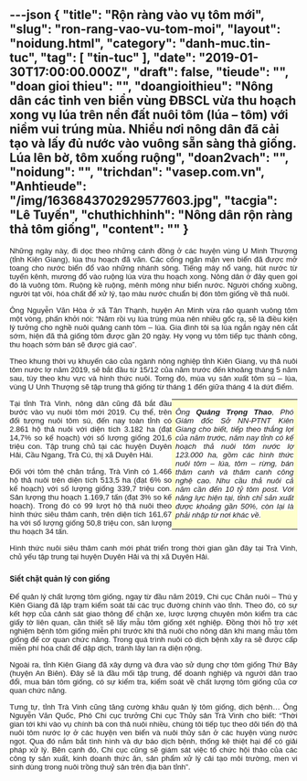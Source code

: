 ---json
{
    "title": "Rộn ràng vào vụ tôm mới",
    "slug": "ron-rang-vao-vu-tom-moi",
    "layout": "noidung.html",
    "category": "danh-muc.tin-tuc",
    "tag": [
        "tin-tuc"
    ],
    "date": "2019-01-30T17:00:00.000Z",
    "draft": false,
    "tieude": "",
    "doan gioi thieu": "",
    "doangioithieu": "Nông dân các tỉnh ven biển vùng ĐBSCL vừa thu hoạch xong vụ lúa trên nền đất nuôi tôm (lúa – tôm) với niềm vui trúng mùa. Nhiều nơi nông dân đã cải tạo và lấy đủ nước vào vuông sẵn sàng thả giống. Lúa lên bờ, tôm xuống ruộng",
    "doan2vach": "",
    "noidung": "",
    "trichdan": "vasep.com.vn",
    "Anhtieude": "/img/1636843702929577603.jpg",
    "tacgia": "Lê Tuyến",
    "chuthichhinh": "Nông dân rộn ràng thả tôm giống",
    "__content__": ""
}
---
<p style="margin-left:0cm; margin-right:0cm; text-align:justify"><span style="font-size:13px"><span style="color:#1b1b1b"><span style="font-family:Arial"><span style="background-color:#ffffff"><span style="font-size:10pt">Những ng&agrave;y n&agrave;y, đi dọc theo những c&aacute;nh đồng ở c&aacute;c huyện v&ugrave;ng U Minh Thượng (tỉnh Ki&ecirc;n Giang), l&uacute;a thu hoạch đ&atilde; v&atilde;n. C&aacute;c cống ngăn mặn ven biển đ&atilde; được mở toang cho nước biển đổ v&agrave;o những nh&aacute;nh s&ocirc;ng. Tiếng m&aacute;y nổ vang, h&uacute;t nước từ tuyến k&ecirc;nh, mương đổ v&agrave;o ruộng l&uacute;a vừa thu hoạch xong. N&ocirc;ng d&acirc;n ở đ&acirc;y quen gọi đ&oacute; l&agrave; vu&ocirc;ng t&ocirc;m. Ruộng kề ruộng, m&ecirc;nh m&ocirc;ng như biển nước. Người chống xuồng, người tạt v&ocirc;i, h&oacute;a chất để xử l&yacute;, tạo m&agrave;u nước chuẩn bị đ&oacute;n t&ocirc;m giống về thả nu&ocirc;i.</span></span></span></span></span></p>

<p style="margin-left:0cm; margin-right:0cm; text-align:justify"><span style="font-size:13px"><span style="color:#1b1b1b"><span style="font-family:Arial"><span style="background-color:#ffffff"><span style="font-size:10pt">&Ocirc;ng Nguyễn Văn H&ograve;a ở x&atilde; T&acirc;n Thạnh, huyện An Minh vừa rảo quanh vu&ocirc;ng t&ocirc;m một v&ograve;ng, phấn khởi n&oacute;i: &ldquo;Năm rồi vụ l&uacute;a tr&uacute;ng m&ugrave;a n&ecirc;n nhiều gốc rạ, sẽ l&agrave; điều kiện l&yacute; tưởng cho nghề nu&ocirc;i quảng canh t&ocirc;m &ndash; l&uacute;a. Gia đ&igrave;nh t&ocirc;i sạ l&uacute;a ngắn ng&agrave;y n&ecirc;n cắt sớm, hiện đ&atilde; thả giống t&ocirc;m được gần&nbsp;20 ng&agrave;y. Hy vọng vụ t&ocirc;m tiếp tục th&agrave;nh c&ocirc;ng, thu hoạch sớm b&aacute;n sẽ được gi&aacute; cao&rdquo;.</span></span></span></span></span></p>

<p style="margin-left:0cm; margin-right:0cm; text-align:justify"><span style="font-size:13px"><span style="color:#1b1b1b"><span style="font-family:Arial"><span style="background-color:#ffffff"><span style="font-size:10pt">Theo khung thời vụ khuyến c&aacute;o của ng&agrave;nh n&ocirc;ng nghiệp tỉnh Ki&ecirc;n Giang, vụ thả nu&ocirc;i t&ocirc;m nước lợ năm 2019, sẽ bắt đầu từ 15/12 của năm trước đến khoảng th&aacute;ng 5 năm sau, t&ugrave;y theo khu vực v&agrave; h&igrave;nh thức nu&ocirc;i. Torng đ&oacute;, m&ugrave;a vụ sản xuất t&ocirc;m s&uacute; &ndash; l&uacute;a, v&ugrave;ng U Unh Thượng sẽ tập trung thả giống từ th&aacute;ng 1 đến giữa th&aacute;ng 4 l&agrave; dứt điểm.</span></span></span></span></span></p>

<table align="right" class="Table" style="-webkit-text-stroke-width:0px; background-color:#ffffff; border:undefined; box-sizing:border-box; color:#1b1b1b; font-family:Arial; font-size:13px; font-style:normal; font-variant-caps:normal; font-variant-ligatures:normal; font-weight:400; letter-spacing:normal; margin:0px auto !important; orphans:2; text-align:start; text-decoration-color:initial; text-decoration-style:initial; text-transform:none; white-space:normal; widows:2; width:165pt; word-spacing:0px">
	<tbody>
		<tr>
			<td style="background-color:#ffffcc">
			<p style="text-align:justify"><span style="background-color:#ffffff"><em><span style="font-size:10pt">&Ocirc;ng&nbsp;</span></em><strong><em><span style="font-size:10pt">Quảng Trọng Thao</span></em></strong><em><span style="font-size:10pt">, Ph&oacute; Gi&aacute;m đốc Sở NN-PTNT Ki&ecirc;n Giang cho biết, tiếp theo thắng lợi của năm trước, năm nay tỉnh c&oacute; kế hoạch thả nu&ocirc;i t&ocirc;m nước lợ 123.000 ha, gồm c&aacute;c h&igrave;nh thức nu&ocirc;i t&ocirc;m &ndash; l&uacute;a, t&ocirc;m &ndash; rừng, b&aacute;n th&acirc;m canh v&agrave; th&acirc;m canh c&ocirc;ng nghệ cao. Nhu cầu thả nu&ocirc;i cả năm cần đến 10 tỷ t&ocirc;m post. Với năng lực hiện tại, tỉnh chỉ sản xuất được khoảng gần 50%, c&ograve;n lại l&agrave; phải nhập từ nơi kh&aacute;c về.</span></em></span></p>
			</td>
		</tr>
	</tbody>
</table>

<p style="margin-left:0cm; margin-right:0cm; text-align:justify"><span style="font-size:13px"><span style="color:#1b1b1b"><span style="font-family:Arial"><span style="background-color:#ffffff"><span style="font-size:10pt">Tại tỉnh Tr&agrave; Vinh, n&ocirc;ng d&acirc;n cũng đ&atilde; bắt đầu bước v&agrave;o vụ nu&ocirc;i t&ocirc;m mới 2019. Cụ thể, tr&ecirc;n đối tượng nu&ocirc;i t&ocirc;m s&uacute;, đến nay to&agrave;n tỉnh c&oacute; 2.861 hộ thả nu&ocirc;i với diện t&iacute;ch 3.182 ha (đạt 14,7% so kế hoạch) với số lượng giống 201,6 triệu con. Tập trung chủ tại c&aacute;c huyện Duy&ecirc;n Hải, Cầu Ngang, Tr&agrave; C&uacute;, thị x&atilde; Duy&ecirc;n Hải.</span></span></span></span></span></p>

<p style="margin-left:0cm; margin-right:0cm; text-align:justify"><span style="font-size:13px"><span style="color:#1b1b1b"><span style="font-family:Arial"><span style="background-color:#ffffff"><span style="font-size:10pt">Đối với t&ocirc;m thẻ ch&acirc;n trắng, Tr&agrave; Vinh c&oacute; 1.466 hộ thả nu&ocirc;i tr&ecirc;n diện t&iacute;ch 513,5 ha (đạt 6% so kế hoạch) với số lượng giống 339,7 triệu con. Sản lượng thu hoạch 1.169,7 tấn (đạt 3% so kế hoạch). Trong đ&oacute; c&oacute; 99 lượt hộ thả nu&ocirc;i theo h&igrave;nh thức si&ecirc;u th&acirc;m canh, tr&ecirc;n diện t&iacute;ch 161,67 ha với số lượng giống 50,8 triệu con, sản lượng thu hoạch 34 tấn.</span></span></span></span></span></p>

<p style="margin-left:0cm; margin-right:0cm; text-align:justify"><span style="font-size:13px"><span style="color:#1b1b1b"><span style="font-family:Arial"><span style="background-color:#ffffff"><span style="font-size:10pt">H&igrave;nh&nbsp;thức nu&ocirc;i si&ecirc;u th&acirc;m canh mới ph&aacute;t triển trong thời gian gần đ&acirc;y tại Tr&agrave; Vinh, chủ yếu tập trung tại huyện Duy&ecirc;n Hải v&agrave; thị x&atilde; Duy&ecirc;n Hải.</span></span></span></span></span></p>

<h3 style="color:#1b1b1b; font-style:normal; margin-left:0px; margin-right:0px; text-align:justify"><span style="font-size:10pt">Siết chặt quản l&yacute; con giống</span></h3>

<p style="margin-left:0cm; margin-right:0cm; text-align:justify"><span style="font-size:13px"><span style="color:#1b1b1b"><span style="font-family:Arial"><span style="background-color:#ffffff"><span style="font-size:10pt">Để quản l&yacute; chất lượng t&ocirc;m giống, ngay từ đầu năm 2019, Chi cục Chăn nu&ocirc;i &ndash; Th&uacute; y Ki&ecirc;n Giang đ&atilde; lập trạm kiểm so&aacute;t tải c&aacute;c trục đường ch&iacute;nh v&agrave;o tỉnh. Theo đ&oacute;, c&oacute; sự kết hợp của cảnh s&aacute;t giao th&ocirc;ng để chặn xe, lược lượng chuy&ecirc;n m&ocirc;n kiểm tra c&aacute;c giấy tờ li&ecirc;n quan, cần thiết sẽ lấy mẫu t&ocirc;m giống x&eacute;t nghiệp. Đồng thời hỗ trợ x&eacute;t nghiệm bệnh t&ocirc;m giống miễn ph&iacute; trước khi thả nu&ocirc;i cho n&ocirc;ng d&acirc;n khi mang mẫu t&ocirc;m giống đế cơ quan chức năng. Trong qu&aacute; tr&igrave;nh nu&ocirc;i c&oacute; dịch bệnh xảy ra sẽ được cấp miễn ph&iacute; h&oacute;a chất để dập dịch, tr&aacute;nh l&acirc;y lan ra diện rộng.</span></span></span></span></span></p>

<p style="margin-left:0cm; margin-right:0cm; text-align:justify"><span style="font-size:13px"><span style="color:#1b1b1b"><span style="font-family:Arial"><span style="background-color:#ffffff"><span style="font-size:10pt">Ngo&agrave;i ra, tỉnh Ki&ecirc;n Giang đ&atilde; x&acirc;y dựng v&agrave; đưa v&agrave;o sử dụng chợ t&ocirc;m giống Thứ Bảy (huyện An Bi&ecirc;n). Đ&acirc;y sẽ l&agrave; đầu mối tập trung, để doanh nghiệp v&agrave; người d&acirc;n trao đổi, mua b&aacute;n t&ocirc;m giống, c&oacute; sự kiểm tra, kiểm so&aacute;t về chất lượng t&ocirc;m giống của cơ quan chức năng.</span></span></span></span></span></p>

<p style="margin-left:0cm; margin-right:0cm; text-align:justify"><span style="font-size:13px"><span style="color:#1b1b1b"><span style="font-family:Arial"><span style="background-color:#ffffff"><span style="font-size:10pt">Tưng tự, tỉnh Tr&agrave; Vinh cũng tăng cường kh&acirc;u quản l&yacute; t&ocirc;m giống, dịch bệnh&hellip; &Ocirc;ng Nguyễn Văn Quốc, Ph&oacute; Chi cục trưởng Chi cục Thủy sản Tr&agrave; Vinh cho biết: &ldquo;Thời gian tới khi v&agrave;o vụ ch&iacute;nh b&agrave; con thả nu&ocirc;i nhiều, ch&uacute;ng t&ocirc;i tiếp tục theo d&otilde;i tiến độ thả nu&ocirc;i t&ocirc;m nước lợ ở c&aacute;c huyện ven biển v&agrave; nu&ocirc;i thủy sản ở c&aacute;c huyện v&ugrave;ng nước ngọt. Qua đ&oacute; nắm bắt t&igrave;nh h&igrave;nh v&agrave; dự b&aacute;o dịch bệnh, thống k&ecirc; thiệt hại để c&oacute; giải ph&aacute;p xử l&yacute;. B&ecirc;n cạnh đ&oacute;, Chi cục cũng sẽ gi&aacute;m s&aacute;t việc tổ chức hội thảo của c&aacute;c c&ocirc;ng ty sản xuất, kinh doanh thức ăn, sản phẩm xử l&yacute; cải tạo m&ocirc;i trường, men vi sinh d&ugrave;ng trong nu&ocirc;i trồng thuỷ sản tr&ecirc;n địa b&agrave;n tỉnh&rdquo;.</span></span></span></span></span></p>
